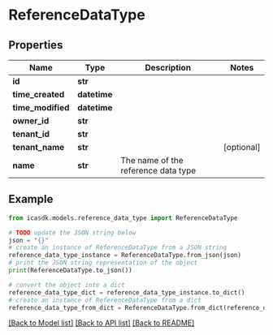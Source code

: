 # ReferenceDataType


## Properties

Name | Type | Description | Notes
------------ | ------------- | ------------- | -------------
**id** | **str** |  | 
**time_created** | **datetime** |  | 
**time_modified** | **datetime** |  | 
**owner_id** | **str** |  | 
**tenant_id** | **str** |  | 
**tenant_name** | **str** |  | [optional] 
**name** | **str** | The name of the reference data type | 

## Example

```python
from icasdk.models.reference_data_type import ReferenceDataType

# TODO update the JSON string below
json = "{}"
# create an instance of ReferenceDataType from a JSON string
reference_data_type_instance = ReferenceDataType.from_json(json)
# print the JSON string representation of the object
print(ReferenceDataType.to_json())

# convert the object into a dict
reference_data_type_dict = reference_data_type_instance.to_dict()
# create an instance of ReferenceDataType from a dict
reference_data_type_from_dict = ReferenceDataType.from_dict(reference_data_type_dict)
```
[[Back to Model list]](../README.md#documentation-for-models) [[Back to API list]](../README.md#documentation-for-api-endpoints) [[Back to README]](../README.md)


